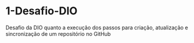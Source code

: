 # 1-Desafio-DIO
Desafio da DIO quanto a execução dos passos para criação, atualização e sincronização de um repositório no GitHub
